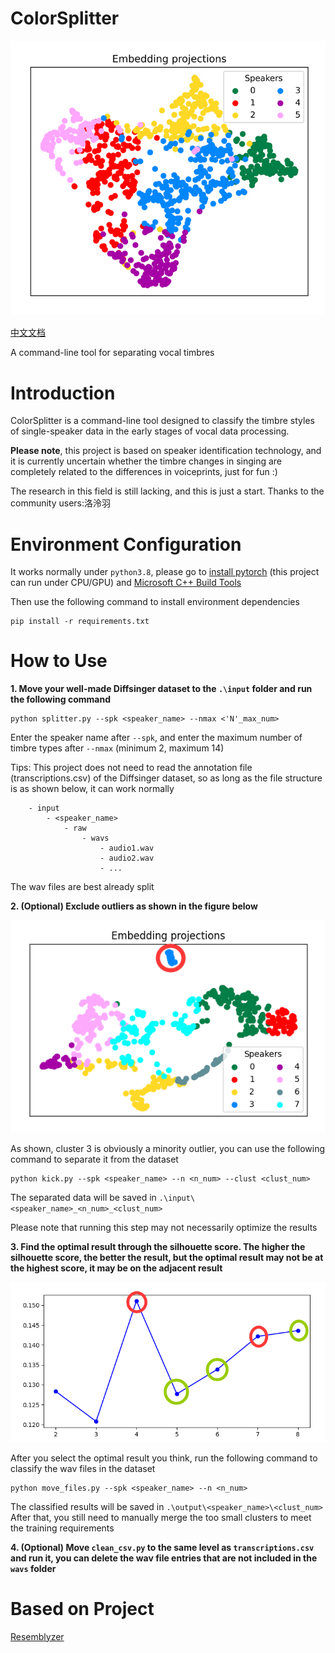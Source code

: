 # ColorSplitter

![result](IMG/93ff10b42d8cc753527e50c41b8e2d72.png)

[中文文档](README_CN.md)

A command-line tool for separating vocal timbres

# Introduction

ColorSplitter is a command-line tool designed to classify the timbre styles of single-speaker data in the early stages of vocal data processing.

**Please note**, this project is based on speaker identification technology, and it is currently uncertain whether the timbre changes in singing are completely related to the differences in voiceprints, just for fun :) 

The research in this field is still lacking, and this is just a start. Thanks to the community users:洛泠羽

# Environment Configuration

It works normally under `python3.8`, please go to [install pytorch](https://pytorch.org/) (this project can run under CPU/GPU) and [Microsoft C++ Build Tools](https://visualstudio.microsoft.com/visual-cpp-build-tools/)

Then use the following command to install environment dependencies

```
pip install -r requirements.txt
```

# How to Use

**1. Move your well-made Diffsinger dataset to the `.\input` folder and run the following command**

```
python splitter.py --spk <speaker_name> --nmax <'N'_max_num>
```

Enter the speaker name after `--spk`, and enter the maximum number of timbre types after `--nmax` (minimum 2, maximum 14)

Tips: This project does not need to read the annotation file (transcriptions.csv) of the Diffsinger dataset, so as long as the file structure is as shown below, it can work normally
```
    - input
        - <speaker_name>
            - raw
                - wavs
                    - audio1.wav
                    - audio2.wav
                    - ...
```
The wav files are best already split

**2. (Optional) Exclude outliers as shown in the figure below**

![kick](IMG/{68AAFB0D-E298-4087-B041-3593260314AC}.png)

As shown, cluster 3 is obviously a minority outlier, you can use the following command to separate it from the dataset
```
python kick.py --spk <speaker_name> --n <n_num> --clust <clust_num>
```
The separated data will be saved in `.\input\<speaker_name>_<n_num>_<clust_num>`

Please note that running this step may not necessarily optimize the results

**3. Find the optimal result through the silhouette score. The higher the silhouette score, the better the result, but the optimal result may not be at the highest score, it may be on the adjacent result**

![scores](IMG/{6BDE2B2B-3C7A-4de5-90E8-C55DB1FC18C0}.png)

After you select the optimal result you think, run the following command to classify the wav files in the dataset
```
python move_files.py --spk <speaker_name> --n <n_num>
```
The classified results will be saved in `.\output\<speaker_name>\<clust_num>`
After that, you still need to manually merge the too small clusters to meet the training requirements


**4. (Optional) Move `clean_csv.py` to the same level as `transcriptions.csv` and run it, you can delete the wav file entries that are not included in the `wavs` folder**


# Based on Project

[Resemblyzer](https://github.com/resemble-ai/Resemblyzer/)
